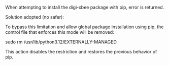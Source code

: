 When attempting to install the digi-xbee package with pip, error is returned.

Solution adopted (no safer):

To bypass this limitation and allow global package installation using pip, the control file that enforces this mode will be removed:

sudo rm /usr/lib/python3.12/EXTERNALLY-MANAGED

This action disables the restriction and restores the previous behavior of pip.
